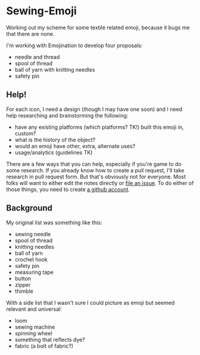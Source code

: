 # Sewing-Emoji
Working out my scheme for some textile related emoji, because it bugs me that there are none. 

I'm working with Emojination to develop four proposals:

+ needle and thread
+ spool of thread
+ ball of yarn with knitting needles
+ safety pin

## Help!
For each icon, I need a design (though I may have one soon) and I need help researching and brainstorming the following:

* have any existing platforms (which platforms? TK!) built this emoji in, custom?
* what is the history of the object?
* would an emoji have other, extra, alternate uses?
* usage/analytics (guidelines TK)

There are a few ways that you can help, especially if you're game to do some research. If you already know how to create a pull request, I'll take research in pull request form. But that's obviously not for everyone. Most folks will want to either edit the notes directly or [file an issue](https://github.com/amandabee/Sewing-Emoji/issues). To do either of those things, you need to create [a github account](https://github.com/). 

## Background

My original list was something like this:

+ sewing needle 
+ spool of thread
+ knitting needles
+ ball of yarn
+ crochet hook
+ safety pin
+ measuring tape
+ button
+ zipper
+ thimble

With a side list that I wasn't sure I could picture as emoji but seemed relevant and universal:

+ loom
+ sewing machine
+ spinning wheel
+ something that reflects dye?
+ fabric (a bolt of fabric?)
